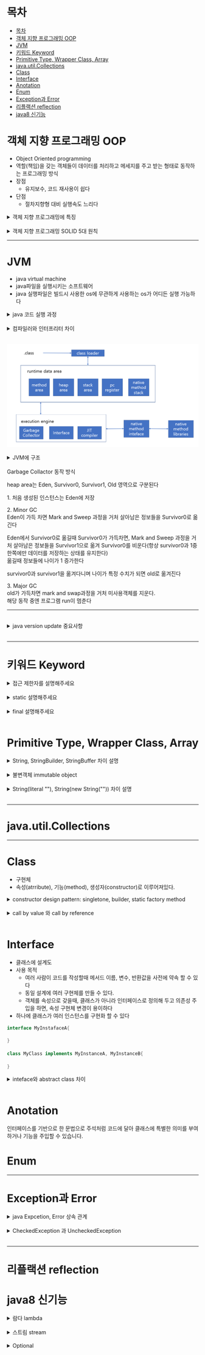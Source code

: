 # 목차
- [목차](#목차)
- [객체 지향 프로그래밍 OOP](#객체-지향-프로그래밍-oop)
- [JVM](#jvm)
- [키워드 Keyword](#키워드-keyword)
- [Primitive Type, Wrapper Class, Array](#primitive-type-wrapper-class-array)
- [java.util.Collections](#javautilcollections)
- [Class](#class)
- [Interface](#interface)
- [Anotation](#anotation)
- [Enum](#enum)
- [Exception과 Error](#exception과-error)
- [리플랙션 reflection](#리플랙션-reflection)
- [java8 신기능](#java8-신기능)

# 객체 지향 프로그래밍 OOP
- Object Oriented programming
- 역할(책임)을 갖는 객체들이 데이터를 처리하고 메세지를 주고 받는 형태로 동작하는 프로그래밍 방식
- 장점
  - 유지보수, 코드 재사용이 쉽다
- 단점
  - 절차지향형 대비 실행속도 느리다

<details>
<summary>
객체 지향 프로그래밍에 특징
</summary>
<ul>
<li>
<p>캡슐화</p>
<p>객체에 속성과 기능을 외부로 부터 숨긴다</p>
</li>
<li>
<p>추상화</p>
<p>설계(인터페이스)와 구현(클래스)이 존재한다</p>
</li>
<li>
<p>상속</p>
<p>부모 클래스에 속성과 기능을 자식 클래스가 재사용</p>
</li>
<li>
<p>다형성</p>
<p>오버로딩 overload</br> 한 클래스에서 이름이 같고 파라미터가 다른 기능들을 정의해 사용(같은 파라미터 다른 객체 리턴 형식에 오버로딩은 불가)</p>
<p>오버라이딩 override</br> 부모 클래스에 기능을 자식 클래스가 재정의해 사용</p>
</li>
</ul>
</details>

</br>
<details>
<summary>
객체 지향 프로그래밍 SOLID 5대 원칙
</summary>
<ul>
<li>
<p>single responsibility principle</p>
<p>하나에 객체는 하나에 책임만 갖게 설계한다</p>
</li>
<li>
<p>open close principle</p>
<p>객체에 기능을 추가할때, 기존 코드 수정은 일어나지 않게 설계한다.</p>
</li>
<li>
<p>liskov subtitution principle</p>
<p>자식 클래스는 부모 클래스에 기능을 수행해야한다</p>
</li>
<li>
<p>interface segregation principle</p>
<p>하나에 큰 설계(인터페이스)보다 여러개로 쪼갠 설계한다</p>
</li>
<li>
<p>dependecy inversion principle</p>
<p>객체가 속성으로 사용하는 객체(의존 객체)는 인터페이스로 정의해 두고, 어떤 구현체를 사용할지를 외부에서 지정한다</p>
</li>
</ul>
</details>

-------------------------

# JVM
- java virtual machine
- java파일을 실행시키는 소프트웨어
- java 실행파일은 빌드시 사용한 os에 무관하게 사용하는 os가 어디든 실행 가능하다


<details>
<summary>java 코드 실행 과정</summary>
<p>JIT(Just In Time)이 컴파일러와 인터프리터 두 가지 방식을 채용한다<p>
<ol>
<li>.java 파일을 javac 컴파일러가 .class 파일(Byte Code file)로 바꿉니다.</li>
<li>인터프리터가 .class 파일을 OS에 맞춘 기계어로 번역해 OS가 명령을 실행시킵니다.</li>
</ol>
</details>

</br>
<details>
<summary>컴파일러와 인터프리터 차이</summary>
<ul>
<li>
<p>컴파일러</p>
<p>소스코드 전체를 수집 재구성해 기계어로 변환</p>
</li>
<li>
<p>인터프리터</p>
<p>소스코드를 줄 단위로 분석해 실행</p>
</li>
</ul>
</details>


</br>

![](./image/jvm.PNG)

<details>
<summary>JVM에 구조</summary>
<ul>
<li>
<p>class loader</p>
<p>class 파일들을 runtime data area에 적재</p>
</li>

<li>
<p>runtime data area</p>
<p>OS로부터 할당받은 프로세스가 사용할 수 있는 메모리 공간</p>
<ul>
<li>
<p>method area(static area)</p>
<p>runtime 종료시까지 저장 정보 유지.</br>
static 변수, 클래스 정보(이름, 속성타입, 접근제어자), interface 정보 저장
</p>
</li>
<li>
<p>heap area</p>
<p>실제 인스턴스 값이 저장, 가비지 컬렉터가 관리한다</p>
</li>
<li>
<p>stack area</p>
<p>메서드 호출시 지역변수 저장, 리턴시 해제된다</p>
</li>
<li>
<p>pc register</p>
<p>다음 실행시킬 명령어가 있는 메모리 주소 저장</p>
</li>
<li>
<p>native method stack</p>
<p>자바외에 언어로 작성된 코드 저장</p>
</li>
</ul>
</li>

<li>
<p>Excution Engine</p>
<p></p>

<ul>
<li>
<p>가비지 컬렉터 Garbage Collactor</p>
<p>heap area를 관리하는 소프트웨어</p>
</li>
</ul>
</li>

</ul>
</details>

</br>
</details>
<summary>Garbage Collactor 동작 방식</summary>
<p>heap area는 Eden, Survivor0, Survivor1, Old 영역으로 구분된다</p>
<p>1. 처음 생성된 인스턴스는 Eden에 저장</p>
<p>2. Minor GC</br>Eden이 가득 차면 Mark and Sweep 과정을 거처 살아남은 정보들을 Survivor0로 옮긴다</p>
<p>Eden에서 Survivor0로 옮길때 Survivor0가 가득차면, Mark and Sweep 과정을 거처 살아남은 정보들을 Survivor1으로 옮겨 Survivor0를 비운다(항상 survivor0과 1중 한쪽에만 데이터를 저장하는 상태를 유지한다)</br> 옮길때 정보들에 나이가 1 증가한다</p>
<p>survivor0과 survivor1을 옮겨다니며 나이가 특정 수치가 되면 old로 옮겨진다</p>
<p>3. Major GC</br>old가 가득차면 mark and swap과정을 거처 미사용객체를 지운다.</br>해당 동작 중엔 프로그램 run이 멈춘다</p>
</details>

---------------

</br>
<details>
<summary>java version update 중요사항</summary>
<ul>
<li>
<p>5</p>
<p>genric 추가</p>
</li>

<li>
<p>8</p>
<p>lambda, stream, optional, interface에 default method 추가</p>
</li>

<li>
<p>11</p>
<p></p>
</li>
</ul>
</details>
</br>

------------------

# 키워드 Keyword

<details>
<summary>접근 제한자를 설명해주세요</summary>
<ul>
<li>
<p>public</p>
<p>어디든 접근 가능</p>
</li>
<li>
<p>default</p>
<p>접근 제어자를 쓰지 않으면 default 취급, 같은 패키지에 클래스들에서 접근 가능</p>
</li>
<li>
<p>protected</p>
<p>같은 패키지에 클래스들 혹은 다른 패키지에 자식 클래스에서 접근 가능</p>
</li>
<li>
<p>private</p>
<p>자기 클래스에서만 접근 가능</p>
</li>
<li>
</li>
</ul>
</details>
</br>

<details>
<summary>static 설명해주세요</summary>
</details>
</br>

<details>
<summary>final 설명해주세요</summary>
</details>
</br>

# Primitive Type, Wrapper Class, Array


<details>
<summary>
String, StringBuilder, StringBuffer 차이 설명
</summary>
<ul>
<li>
<p>String</p>
<p>immutable object, thread safe</p></li>
<li>
<p>StringBuilder</p>
<p>mutable object, no thread safe</p></li>
<li>
<p>StringBuffer</p>
<p>mutable object, thread safe</p></li>
</ul>
</details>
</br>

<details>
<summary>
불변객체 immutable object
</summary>
<p>값을 변경시, 새로 인스턴스를 생성하는 객체</p>
</details>
</br>

<details>
<summary>
String(literal ""), String(new String("")) 차이 설명
</summary>

```java
String str = "test"; //literal
String str = new String("test");
```
<ul>
<li>
<p>literal</p>
<p>intern pool에 저장되어, 같은 문자열을 다른 변수에 추가로 선언할때 같은 intern pool주소를 가르키게 설정된단</p>
</li>
<li>
<p>new String</p>
<p>새 변수 선언시마다 새로 인스턴스를 할당한다</p>
</li>
</ul>

</details>
</br>

-----------------------------------


# java.util.Collections


-----------------------------------

# Class
- 구현체
- 속성(atrribute), 기능(method), 생성자(constructor)로 이루어져있다.

<details>
<summary>
constructor design pattern: singletone, builder, static factory method 
</summary>

<ul>
<li>
<p>singletone
</p>
<p>runtime 동안 오직 하나에 인스턴스만 생성되는 객체
</p>
</li>
<li><p>builder</p>
<p>생성자에 파라미터 설정 가독성이 높은 패턴, 파라미터가 많을때 이용</p>
</li>
<li><p>static factory method</p>
<p>객체 생성 메서드, public static 객체 of(파라미터) 형태로 주로 사용해 객체 생성시 new가 아니라 생성자에 이름을 갖게 할 수 있다</p>
</li>
</ul>
</details>
</br>

<details>
<summary>
call by value 와 call by reference
</summary>
</details>
</br>

# Interface
- 클래스에 설계도
- 사용 목적
  - 여러 사람이 코드를 작성할때 메서드 이름, 변수, 반환값을 사전에 약속 할 수 있다
  - 동일 설계에 여러 구현체를 만들 수 있다.
  - 객체를 속성으로 갖을때, 클래스가 아니라 인터페이스로 정의해 두고 의존성 주입을 하면, 속성 구현체 변경이 용이하다
- 하나에 클래스가 여러 인스턴스를 구현화 할 수 있다

```java
interface MyInstafaceA{

}

class MyClass implements MyInstanceA, MyInstanceB{

}
```

<details>
<summary>
inteface와 abstract class 차이
</summary>

</details>
</br>

# Anotation
인터페이스를 기반으로 한 문법으로 주석처럼 코드에 달아 클래스에 특별한 의미를 부여하거나 기능을 주입할 수 있습니다. 

# Enum

---------------

# Exception과 Error

<details>
<summary>
java Expcetion, Error 상속 관계
</summary>

```
Object
|-Throwable
  |-Exception
    |-RuntimeException
      |-NullPointException
      |-ArithmeticException
      |-IndexOutOfBoundException
      |-...
    |-IOException
    |-SQLException
    |-...
  |-Error
    |-VirtualMochineError
      |-StackOverFlowError
      |-OutOfMemoryError
      |-...
    |-...

```
</details>
</br>

<details>
<summary>
CheckedException 과 UncheckedException
</summary>
<ul>
<li><p>CheckedException</p>
<p>compile시 확인 가능한 오류, 예외처리를 하지 않으면 컴파일 불가</p>
<p>Exception에 자식 클래스중 RuntimeException을 제외한 모든 클래스</p>
</li>
<li><p>UncheckedException</p>
<p>compile시 잡히지 않고 실행중 발견되는 오류 개발자 스스로 알아채 예외처리 코드를 짜둬야한다 </p>
<p>RuntimeException과 Error</p>
</li>
</ul>
</details>
</br>

---------------------

# 리플랙션 reflection


# java8 신기능

<details>
<summary>람다 lambda</summary>
</details>
</br>

<details>
<summary>스트림 stream</summary>
</details>
</br>

<details>
<summary>Optional</summary>

```java

```

</details>
</br>